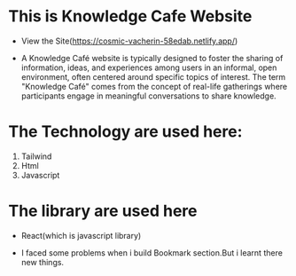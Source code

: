 # This is Knowledge Cafe Website
- View the Site(https://cosmic-vacherin-58edab.netlify.app/)

- A Knowledge Café website is typically designed to foster the sharing of information, ideas, and experiences among users in an informal, open environment, often centered around specific topics of interest. The term "Knowledge Café" comes from the concept of real-life gatherings where participants engage in meaningful conversations to share knowledge. 

# The Technology are used here:
1. Tailwind
3. Html
2. Javascript 

# The library are used here
* React(which is javascript library)

* I faced some problems when i build Bookmark section.But i learnt there new things. 

